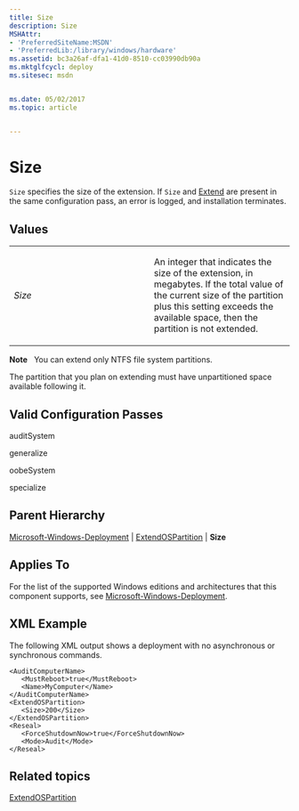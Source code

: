 ```yaml
---
title: Size
description: Size
MSHAttr:
- 'PreferredSiteName:MSDN'
- 'PreferredLib:/library/windows/hardware'
ms.assetid: bc3a26af-dfa1-41d0-8510-cc03990db90a
ms.mktglfcycl: deploy
ms.sitesec: msdn


ms.date: 05/02/2017
ms.topic: article


---
```


# Size


`Size` specifies the size of the extension. If `Size` and [Extend](microsoft-windows-deployment-extendospartition-extend.md) are present in the same configuration pass, an error is logged, and installation terminates.

## Values


<table>
<colgroup>
<col width="50%" />
<col width="50%" />
</colgroup>
<tbody>
<tr class="odd">
<td><p><em>Size</em></p></td>
<td><p>An integer that indicates the size of the extension, in megabytes. If the total value of the current size of the partition plus this setting exceeds the available space, then the partition is not extended.</p></td>
</tr>
</tbody>
</table>

 

**Note**  
You can extend only NTFS file system partitions.

The partition that you plan on extending must have unpartitioned space available following it.

 

## Valid Configuration Passes


auditSystem

generalize

oobeSystem

specialize

## Parent Hierarchy


[Microsoft-Windows-Deployment](microsoft-windows-deployment.md) | [ExtendOSPartition](microsoft-windows-deployment-extendospartition.md) | **Size**

## Applies To


For the list of the supported Windows editions and architectures that this component supports, see [Microsoft-Windows-Deployment](microsoft-windows-deployment.md).

## XML Example


The following XML output shows a deployment with no asynchronous or synchronous commands.

```
<AuditComputerName>
   <MustReboot>true</MustReboot>
   <Name>MyComputer</Name>
</AuditComputerName>
<ExtendOSPartition>
   <Size>200</Size>
</ExtendOSPartition>
<Reseal>
   <ForceShutdownNow>true</ForceShutdownNow>
   <Mode>Audit</Mode>
</Reseal>
```

## Related topics


[ExtendOSPartition](microsoft-windows-deployment-extendospartition.md)

 

 







